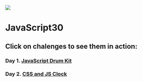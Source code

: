 ![](https://javascript30.com/images/JS3-social-share.png)

# JavaScript30



## Click on chalenges to see them in action:
### Day 1. [JavaScript Drum Kit](https://almincode.github.io/Javascript30/01%20-%20JavaScript%20Drum%20Kit)
### Day 2. [CSS and JS Clock](https://almincode.github.io/Javascript30/02%20-%20CSS%20and%20JS%20Clock)

&nbsp;
&nbsp;
&nbsp;
